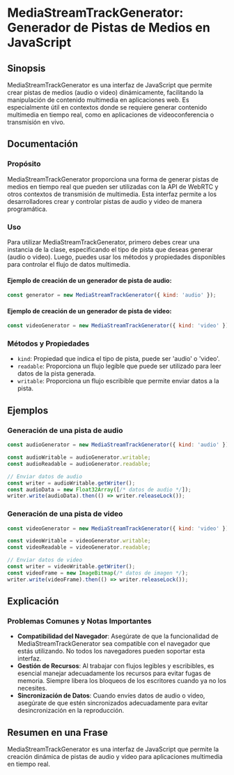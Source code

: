 <!--
Meta Description: # MediaStreamTrackGenerator: Generador de Pistas de Medios en JavaScript ## Sinopsis MediaStreamTrackGenerator es una interfaz de JavaScript que permi...
Meta Keywords: audio, const, video, mediastreamtrackgenerator, que
-->

# MediaStreamTrackGenerator: Generador de Pistas de Medios en JavaScript

## Sinopsis
MediaStreamTrackGenerator es una interfaz de JavaScript que permite crear pistas de medios (audio o video) dinámicamente, facilitando la manipulación de contenido multimedia en aplicaciones web. Es especialmente útil en contextos donde se requiere generar contenido multimedia en tiempo real, como en aplicaciones de videoconferencia o transmisión en vivo.

## Documentación
### Propósito
MediaStreamTrackGenerator proporciona una forma de generar pistas de medios en tiempo real que pueden ser utilizadas con la API de WebRTC y otros contextos de transmisión de multimedia. Esta interfaz permite a los desarrolladores crear y controlar pistas de audio y video de manera programática.

### Uso
Para utilizar MediaStreamTrackGenerator, primero debes crear una instancia de la clase, especificando el tipo de pista que deseas generar (audio o video). Luego, puedes usar los métodos y propiedades disponibles para controlar el flujo de datos multimedia. 

#### Ejemplo de creación de un generador de pista de audio:
```javascript
const generator = new MediaStreamTrackGenerator({ kind: 'audio' });
```

#### Ejemplo de creación de un generador de pista de video:
```javascript
const videoGenerator = new MediaStreamTrackGenerator({ kind: 'video' });
```

### Métodos y Propiedades
- `kind`: Propiedad que indica el tipo de pista, puede ser 'audio' o 'video'.
- `readable`: Proporciona un flujo legible que puede ser utilizado para leer datos de la pista generada.
- `writable`: Proporciona un flujo escribible que permite enviar datos a la pista.

## Ejemplos
### Generación de una pista de audio
```javascript
const audioGenerator = new MediaStreamTrackGenerator({ kind: 'audio' });

const audioWritable = audioGenerator.writable;
const audioReadable = audioGenerator.readable;

// Enviar datos de audio
const writer = audioWritable.getWriter();
const audioData = new Float32Array([/* datos de audio */]);
writer.write(audioData).then(() => writer.releaseLock());
```

### Generación de una pista de video
```javascript
const videoGenerator = new MediaStreamTrackGenerator({ kind: 'video' });

const videoWritable = videoGenerator.writable;
const videoReadable = videoGenerator.readable;

// Enviar datos de video
const writer = videoWritable.getWriter();
const videoFrame = new ImageBitmap(/* datos de imagen */);
writer.write(videoFrame).then(() => writer.releaseLock());
```

## Explicación
### Problemas Comunes y Notas Importantes
- **Compatibilidad del Navegador**: Asegúrate de que la funcionalidad de MediaStreamTrackGenerator sea compatible con el navegador que estás utilizando. No todos los navegadores pueden soportar esta interfaz.
- **Gestión de Recursos**: Al trabajar con flujos legibles y escribibles, es esencial manejar adecuadamente los recursos para evitar fugas de memoria. Siempre libera los bloqueos de los escritores cuando ya no los necesites.
- **Sincronización de Datos**: Cuando envíes datos de audio o video, asegúrate de que estén sincronizados adecuadamente para evitar desincronización en la reproducción.

## Resumen en una Frase
MediaStreamTrackGenerator es una interfaz de JavaScript que permite la creación dinámica de pistas de audio y video para aplicaciones multimedia en tiempo real.